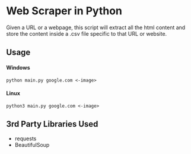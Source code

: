 # Web Scraper in Python
Given a URL or a webpage, this script will extract all the html content and store the content inside a .csv file specific to that URL or website.

## Usage
#### Windows
```python main.py google.com <-image>```
#### Linux
```python3 main.py google.com <-image>```

## 3rd Party Libraries Used
* requests
* BeautifulSoup